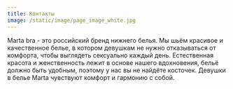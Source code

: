 ```yaml
---
title: Контакты
image: /static/image/page_image_white.jpg
---
```


Marta bra - это российский бренд нижнего белья. Мы шьём красивое и качественное белье, в котором девушкам не нужно отказываться от комфорта, чтобы выглядеть сексуально каждый день. Естественная красота и женственность лежит в основе нашего вдохновения, бельё должно быть удобным, поэтому у нас вы не найдёте косточек. Девушки в белье Marta чувствуют комфорт и гармонию с собой.
